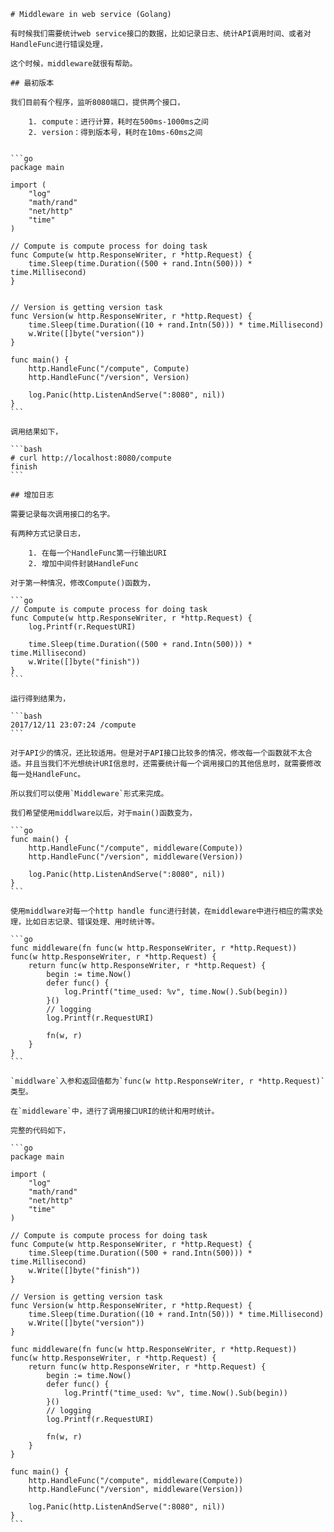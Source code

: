     # Middleware in web service (Golang)

    有时候我们需要统计web service接口的数据，比如记录日志、统计API调用时间、或者对HandleFunc进行错误处理，

    这个时候，middleware就很有帮助。

    ## 最初版本

    我们目前有个程序，监听8080端口，提供两个接口，
    
        1. compute：进行计算，耗时在500ms-1000ms之间
        2. version：得到版本号，耗时在10ms-60ms之间


    ```go
    package main

    import (
        "log"
        "math/rand"
        "net/http"
        "time"
    )

    // Compute is compute process for doing task
    func Compute(w http.ResponseWriter, r *http.Request) {
        time.Sleep(time.Duration((500 + rand.Intn(500))) * time.Millisecond)
    }


    // Version is getting version task
    func Version(w http.ResponseWriter, r *http.Request) {
        time.Sleep(time.Duration((10 + rand.Intn(50))) * time.Millisecond)
        w.Write([]byte("version"))
    }

    func main() {
        http.HandleFunc("/compute", Compute)
        http.HandleFunc("/version", Version)

        log.Panic(http.ListenAndServe(":8080", nil))
    }
    ```

    调用结果如下，

    ```bash
    # curl http://localhost:8080/compute
    finish
    ```

    ## 增加日志

    需要记录每次调用接口的名字。

    有两种方式记录日志，

        1. 在每一个HandleFunc第一行输出URI
        2. 增加中间件封装HandleFunc

    对于第一种情况，修改Compute()函数为，

    ```go
    // Compute is compute process for doing task
    func Compute(w http.ResponseWriter, r *http.Request) {
        log.Printf(r.RequestURI)

        time.Sleep(time.Duration((500 + rand.Intn(500))) * time.Millisecond)
        w.Write([]byte("finish"))
    }
    ```

    运行得到结果为，

    ```bash
    2017/12/11 23:07:24 /compute
    ```

    对于API少的情况，还比较适用。但是对于API接口比较多的情况，修改每一个函数就不太合适。并且当我们不光想统计URI信息时，还需要统计每一个调用接口的其他信息时，就需要修改每一处HandleFunc。

    所以我们可以使用`Middleware`形式来完成。

    我们希望使用middlware以后，对于main()函数变为，

    ```go
    func main() {
        http.HandleFunc("/compute", middleware(Compute))
        http.HandleFunc("/version", middleware(Version))

        log.Panic(http.ListenAndServe(":8080", nil))
    }
    ```

    使用middlware对每一个http handle func进行封装，在middleware中进行相应的需求处理，比如日志记录、错误处理、用时统计等。

    ```go
    func middleware(fn func(w http.ResponseWriter, r *http.Request)) func(w http.ResponseWriter, r *http.Request) {
        return func(w http.ResponseWriter, r *http.Request) {
            begin := time.Now()
            defer func() {
                log.Printf("time_used: %v", time.Now().Sub(begin))
            }()
            // logging
            log.Printf(r.RequestURI)

            fn(w, r)
        }
    }
    ```

    `middlware`入参和返回值都为`func(w http.ResponseWriter, r *http.Request)`类型。

    在`middleware`中，进行了调用接口URI的统计和用时统计。

    完整的代码如下，

    ```go
    package main

    import (
        "log"
        "math/rand"
        "net/http"
        "time"
    )

    // Compute is compute process for doing task
    func Compute(w http.ResponseWriter, r *http.Request) {
        time.Sleep(time.Duration((500 + rand.Intn(500))) * time.Millisecond)
        w.Write([]byte("finish"))
    }

    // Version is getting version task
    func Version(w http.ResponseWriter, r *http.Request) {
        time.Sleep(time.Duration((10 + rand.Intn(50))) * time.Millisecond)
        w.Write([]byte("version"))
    }

    func middleware(fn func(w http.ResponseWriter, r *http.Request)) func(w http.ResponseWriter, r *http.Request) {
        return func(w http.ResponseWriter, r *http.Request) {
            begin := time.Now()
            defer func() {
                log.Printf("time_used: %v", time.Now().Sub(begin))
            }()
            // logging
            log.Printf(r.RequestURI)

            fn(w, r)
        }
    }

    func main() {
        http.HandleFunc("/compute", middleware(Compute))
        http.HandleFunc("/version", middleware(Version))

        log.Panic(http.ListenAndServe(":8080", nil))
    }
    ```